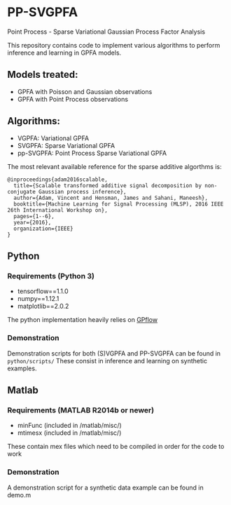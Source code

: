 # PP-SVGPFA

Point Process - Sparse Variational Gaussian Process Factor Analysis

This repository contains code to implement various algorithms
to perform inference and learning in GPFA models.

## Models treated:
* GPFA with Poisson and Gaussian observations
* GPFA with Point Process observations


## Algorithms:
* VGPFA: Variational GPFA
* SVGPFA: Sparse Variational GPFA
* pp-SVGPFA: Point Process Sparse Variational GPFA

The most relevant available reference for the sparse additive algorthms is:
```
@inproceedings{adam2016scalable,
  title={Scalable transformed additive signal decomposition by non-conjugate Gaussian process inference},
  author={Adam, Vincent and Hensman, James and Sahani, Maneesh},
  booktitle={Machine Learning for Signal Processing (MLSP), 2016 IEEE 26th International Workshop on},
  pages={1--6},
  year={2016},
  organization={IEEE}
}
```

## Python

### Requirements (Python 3)
* tensorflow==1.1.0
* numpy==1.12.1
* matplotlib==2.0.2


The python implementation heavily relies on [GPflow](https://github.com/GPflow/GPflow)


### Demonstration

Demonstration scripts for both (S)VGPFA and PP-SVGPFA can be found in `python/scripts/`
These consist in inference and learning on synthetic examples.


## Matlab
### Requirements (MATLAB R2014b or newer)
* minFunc (included in /matlab/misc/)
* mtimesx (included in /matlab/misc/)

These contain mex files which need to be compiled in order for the code to work

### Demonstration

A demonstration script for a synthetic data example can be found in demo.m
